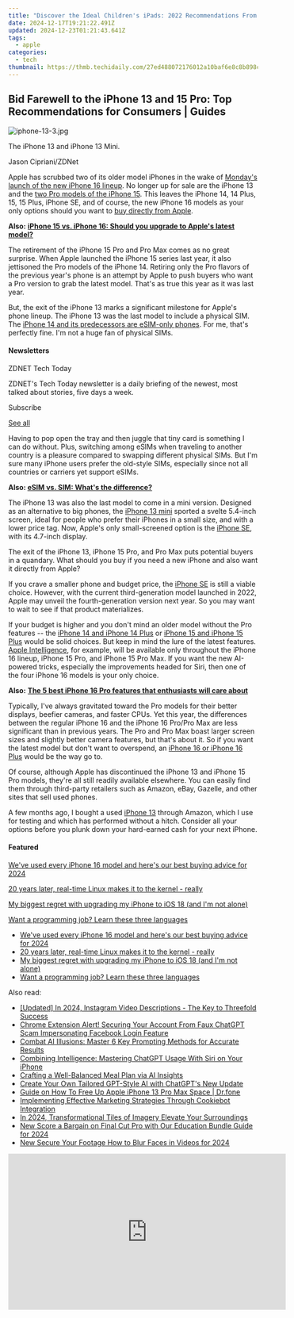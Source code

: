 ```yaml
---
title: "Discover the Ideal Children's iPads: 2022 Recommendations From ZDNet"
date: 2024-12-17T19:21:22.491Z
updated: 2024-12-23T01:21:43.641Z
tags:
  - apple
categories:
  - tech
thumbnail: https://thmb.techidaily.com/27ed488072176012a10baf6e8c8b898cb859756da493550354750054c99fba0b.jpg
---
```


## Bid Farewell to the iPhone 13 and 15 Pro: Top Recommendations for Consumers | Guides

![iphone-13-3.jpg](https://www.zdnet.com/a/img/resize/a981ac88a91c26023a17def9b22652eb539341b9/2021/10/07/3034df69-5d4b-4b2a-8a42-29b43e4fedae/iphone-13-3.jpg?auto=webp&width=1280)

The iPhone 13 and iPhone 13 Mini. 

Jason Cipriani/ZDNet

Apple has scrubbed two of its older model iPhones in the wake of [Monday's launch of the new iPhone 16 lineup](https://www.zdnet.com/article/everything-apple-announced-at-iphone-16-event-airpods-apple-watch-series-10-ai-more/). No longer up for sale are the iPhone 13 and the [two Pro models of the iPhone 15](https://www.zdnet.com/article/iphone-15-pro-review/). This leaves the iPhone 14, 14 Plus, 15, 15 Plus, iPhone SE, and of course, the new iPhone 16 models as your only options should you want to [buy directly from Apple](https://www.apple.com/iphone/).

**Also:** [**iPhone 15 vs. iPhone 16: Should you upgrade to Apple's latest model?**](https://www.zdnet.com/article/iphone-15-vs-iphone-16-should-you-upgrade-to-apples-latest-model/)

The retirement of the iPhone 15 Pro and Pro Max comes as no great surprise. When Apple launched the iPhone 15 series last year, it also jettisoned the Pro models of the iPhone 14\. Retiring only the Pro flavors of the previous year's phone is an attempt by Apple to push buyers who want a Pro version to grab the latest model. That's as true this year as it was last year.

But, the exit of the iPhone 13 marks a significant milestone for Apple's phone lineup. The iPhone 13 was the last model to include a physical SIM. The [iPhone 14 and its predecessors are eSIM-only phones](https://www.zdnet.com/article/iphone-14-drops-the-sim-card-slot-heres-what-that-means/). For me, that's perfectly fine. I'm not a huge fan of physical SIMs.

#### Newsletters

ZDNET Tech Today

ZDNET's Tech Today newsletter is a daily briefing of the newest, most talked about stories, five days a week.

 Subscribe

[See all](https://www.zdnet.com/newsletters/)

Having to pop open the tray and then juggle that tiny card is something I can do without. Plus, switching among eSIMs when traveling to another country is a pleasure compared to swapping different physical SIMs. But I'm sure many iPhone users prefer the old-style SIMs, especially since not all countries or carriers yet support eSIMs.

**Also: [eSIM vs. SIM: What's the difference?](https://www.zdnet.com/article/esim-vs-sim-whats-the-difference/)**

The iPhone 13 was also the last model to come in a mini version. Designed as an alternative to big phones, the [iPhone 13 mini](https://www.zdnet.com/article/iphone-13-mini-lives-the-case-for-buying-it-in-2022/) sported a svelte 5.4-inch screen, ideal for people who prefer their iPhones in a small size, and with a lower price tag. Now, Apple's only small-screened option is the [iPhone SE](https://www.zdnet.com/article/apple-iphone-se-2022-review/), with its 4.7-inch display.

The exit of the iPhone 13, iPhone 15 Pro, and Pro Max puts potential buyers in a quandary. What should you buy if you need a new iPhone and also want it directly from Apple?

If you crave a smaller phone and budget price, the [iPhone SE](https://apple.sjv.io/c/159047/435031/7613?&sharedid=zdnet&partnerpropertyid=1980086&u=https%3A%2F%2Fwww.apple.com%2Fshop%2Fbuy-iphone%2Fiphone-se&subId1=zd-%5F%5FCOM%5FCLICK%5FID%5F%5F-dtp) is still a viable choice. However, with the current third-generation model launched in 2022, Apple may unveil the fourth-generation version next year. So you may want to wait to see if that product materializes.

If your budget is higher and you don't mind an older model without the Pro features -- the [iPhone 14 and iPhone 14 Plus](https://apple.sjv.io/c/159047/435031/7613?&sharedid=zdnet&partnerpropertyid=1980086&u=https%3A%2F%2Fwww.apple.com%2Fshop%2Fbuy-iphone%2Fiphone-14&subId1=zd-%5F%5FCOM%5FCLICK%5FID%5F%5F-dtp) or [iPhone 15 and iPhone 15 Plus](https://apple.sjv.io/c/159047/435031/7613?&sharedid=zdnet&partnerpropertyid=1980086&u=https%3A%2F%2Fwww.apple.com%2Fshop%2Fbuy-iphone%2Fiphone-15&subId1=zd-%5F%5FCOM%5FCLICK%5FID%5F%5F-dtp) would be solid choices. But keep in mind the lure of the latest features. [Apple Intelligence](https://www.zdnet.com/article/apple-delivers-on-hardware-upgrades-but-punts-apple-intelligence-rollout/), for example, will be available only throughout the iPhone 16 lineup, iPhone 15 Pro, and iPhone 15 Pro Max. If you want the new AI-powered tricks, especially the improvements headed for Siri, then one of the four iPhone 16 models is your only choice.

**Also:** [**The 5 best iPhone 16 Pro features that enthusiasts will care about**](https://www.zdnet.com/article/the-5-best-iphone-16-pro-features-that-enthusiasts-will-care-about/)

Typically, I've always gravitated toward the Pro models for their better displays, beefier cameras, and faster CPUs. Yet this year, the differences between the regular iPhone 16 and the iPhone 16 Pro/Pro Max are less significant than in previous years. The Pro and Pro Max boast larger screen sizes and slightly better camera features, but that's about it. So if you want the latest model but don't want to overspend, an [iPhone 16 or iPhone 16 Plus](https://apple.sjv.io/c/159047/435031/7613?&sharedid=zdnet&partnerpropertyid=1980086&u=https%3A%2F%2Fwww.apple.com%2Fshop%2Fbuy-iphone%2Fiphone-16&subId1=zd-%5F%5FCOM%5FCLICK%5FID%5F%5F-dtp) would be the way go to.

Of course, although Apple has discontinued the iPhone 13 and iPhone 15 Pro models, they're all still readily available elsewhere. You can easily find them through third-party retailers such as Amazon, eBay, Gazelle, and other sites that sell used phones.

A few months ago, I bought a used [iPhone 13](https://buy.geni.us/Proxy.ashx?TSID=368250&GR%5FURL=https%3A%2F%2Fwww.amazon.com%2FApple-iPhone-13-128GB-Midnight%2Fdp%2FB09LNW3CY2%2F%3Ftag%3Dzd-buy-button-20%26ascsubtag%3D%5F%5FCOM%5FCLICK%5FID%5F%5F%7C6f8ad8a7-600a-449a-a116-ef55e24e57d0%7Cdtp&dtb=1) through Amazon, which I use for testing and which has performed without a hitch. Consider all your options before you plunk down your hard-earned cash for your next iPhone.

#### Featured

[We've used every iPhone 16 model and here's our best buying advice for 2024](https://www.zdnet.com/article/iphone-16-pro-max-buying-advice-2024/ "We've used every iPhone 16 model and here's our best buying advice for 2024")

[20 years later, real-time Linux makes it to the kernel - really](https://www.zdnet.com/article/20-years-later-real-time-linux-makes-it-to-the-kernel-really/ "20 years later, real-time Linux makes it to the kernel - really")

[My biggest regret with upgrading my iPhone to iOS 18 (and I'm not alone)](https://www.zdnet.com/article/my-biggest-regret-with-upgrading-my-iphone-to-ios-18-and-im-not-alone/ "My biggest regret with upgrading my iPhone to iOS 18 (and I'm not alone)")

[Want a programming job? Learn these three languages](https://www.zdnet.com/article/want-a-programming-job-learn-these-three-languages/ "Want a programming job? Learn these three languages")

* [We've used every iPhone 16 model and here's our best buying advice for 2024](https://www.zdnet.com/article/iphone-16-pro-max-buying-advice-2024/ "We've used every iPhone 16 model and here's our best buying advice for 2024")
* [20 years later, real-time Linux makes it to the kernel - really](https://www.zdnet.com/article/20-years-later-real-time-linux-makes-it-to-the-kernel-really/ "20 years later, real-time Linux makes it to the kernel - really")
* [My biggest regret with upgrading my iPhone to iOS 18 (and I'm not alone)](https://www.zdnet.com/article/my-biggest-regret-with-upgrading-my-iphone-to-ios-18-and-im-not-alone/ "My biggest regret with upgrading my iPhone to iOS 18 (and I'm not alone)")
* [Want a programming job? Learn these three languages](https://www.zdnet.com/article/want-a-programming-job-learn-these-three-languages/ "Want a programming job? Learn these three languages")

<ins class="adsbygoogle"
     style="display:block"
     data-ad-format="autorelaxed"
     data-ad-client="ca-pub-7571918770474297"
     data-ad-slot="1223367746"></ins>

<ins class="adsbygoogle"
     style="display:block"
     data-ad-client="ca-pub-7571918770474297"
     data-ad-slot="8358498916"
     data-ad-format="auto"
     data-full-width-responsive="true"></ins>

<span class="atpl-alsoreadstyle">Also read:</span>
<div><ul>
<li><a href="https://instagram-videos.techidaily.com/updated-in-2024-instagram-video-descriptions-the-key-to-threefold-success/"><u>[Updated] In 2024, Instagram Video Descriptions - The Key to Threefold Success</u></a></li>
<li><a href="https://tech-haven.techidaily.com/chrome-extension-alert-securing-your-account-from-faux-chatgpt-scam-impersonating-facebook-login-feature/"><u>Chrome Extension Alert! Securing Your Account From Faux ChatGPT Scam Impersonating Facebook Login Feature</u></a></li>
<li><a href="https://tech-haven.techidaily.com/combat-ai-illusions-master-6-key-prompting-methods-for-accurate-results/"><u>Combat AI Illusions: Master 6 Key Prompting Methods for Accurate Results</u></a></li>
<li><a href="https://tech-haven.techidaily.com/combining-intelligence-mastering-chatgpt-usage-with-siri-on-your-iphone/"><u>Combining Intelligence: Mastering ChatGPT Usage With Siri on Your iPhone</u></a></li>
<li><a href="https://tech-haven.techidaily.com/crafting-a-well-balanced-meal-plan-via-ai-insights/"><u>Crafting a Well-Balanced Meal Plan via AI Insights</u></a></li>
<li><a href="https://tech-haven.techidaily.com/create-your-own-tailored-gpt-style-ai-with-chatgpts-new-update/"><u>Create Your Own Tailored GPT-Style AI with ChatGPT's New Update</u></a></li>
<li><a href="https://techidaily.com/guide-on-how-to-free-up-apple-iphone-13-pro-max-space-drfone-by-drfone-ios-full-data-eraser-ios-full-data-eraser/"><u>Guide on How To Free Up Apple iPhone 13 Pro Max Space | Dr.fone</u></a></li>
<li><a href="https://data-safeguard.techidaily.com/implementing-effective-marketing-strategies-through-cookiebot-integration/"><u>Implementing Effective Marketing Strategies Through Cookiebot Integration</u></a></li>
<li><a href="https://fox-direct.techidaily.com/in-2024-transformational-tiles-of-imagery-elevate-your-surroundings/"><u>In 2024, Transformational Tiles of Imagery Elevate Your Surroundings</u></a></li>
<li><a href="https://ai-video-apps.techidaily.com/new-score-a-bargain-on-final-cut-pro-with-our-education-bundle-guide-for-2024/"><u>New Score a Bargain on Final Cut Pro with Our Education Bundle Guide for 2024</u></a></li>
<li><a href="https://ai-video-apps.techidaily.com/new-secure-your-footage-how-to-blur-faces-in-videos-for-2024/"><u>New Secure Your Footage How to Blur Faces in Videos for 2024</u></a></li>
</ul></div>

<!-- affiliate ads begin -->
<iframe width="560" height="315" src="https://www.youtube.com/embed/hZsnjxeSh1U?si=hZIfzQPDNX5KtOCg" title="YouTube video player" frameborder="0" allow="accelerometer; autoplay; clipboard-write; encrypted-media; gyroscope; picture-in-picture; web-share" referrerpolicy="strict-origin-when-cross-origin" allowfullscreen></iframe>
<!-- affiliate ads end -->

